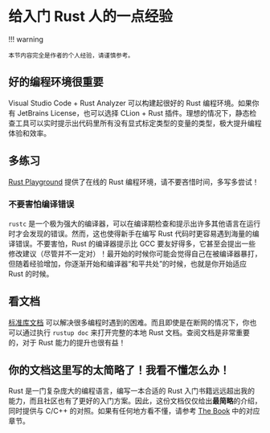 # 给入门 Rust 人的一点经验

!!! warning

    本节内容完全是作者的个人经验，请谨慎参考。

## 好的编程环境很重要

Visual Studio Code + Rust Analyzer 可以构建起很好的 Rust 编程环境。如果你有 JetBrains License，也可以选择 CLion + Rust 插件。理想的情况下，静态检查工具可以实时提示出代码里所有没有显式标定类型的变量的类型，极大提升编程体验和效率。

## 多练习

[Rust Playground](https://play.rust-lang.org/) 提供了在线的 Rust 编程环境，请不要吝惜时间，多写多尝试！

### 不要害怕编译错误

`rustc` 是一个极为强大的编译器，可以在编译期检查和提示出许多其他语言在运行时才会发现的错误。然而，这也使得新手在编写 Rust 代码时更容易遇到海量的编译错误。不要害怕，Rust 的编译器提示比 GCC 要友好得多，它甚至会提出一些修改建议（尽管并不一定对）！最开始的时候你可能会觉得自己在被编译器暴打，但随着经验增加，你逐渐开始和编译器“和平共处”的时候，也就是你开始适应 Rust 的时候。

## 看文档

[标准库文档](https://doc.rust-lang.org/stable/std/) 可以解决很多编程时遇到的困难。而且即使是在断网的情况下，你也可以通过执行 `rustup doc` 来打开完整的本地 Rust 文档。查阅文档是非常重要的，对于 Rust 能力的提升也很有益！

## 你的文档这里写的太简略了！我看不懂怎么办！

Rust 是一门复杂庞大的编程语言，编写一本合适的 Rust 入门书籍远远超出我的能力，而且社区也有了更好的入门方案。因此，这份文档仅仅给出**最简略**的介绍，同时提供与 C/C++ 的对照。如果有任何地方看不懂，请参考 [The Book](https://rustwiki.org/zh-CN/book/) 中的对应章节。